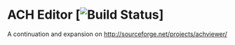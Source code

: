 # ACH Editor [![Build Status](https://travis-ci.org/java-ach/ACH-editor.svg?branch=master)]

A continuation and expansion on http://sourceforge.net/projects/achviewer/

